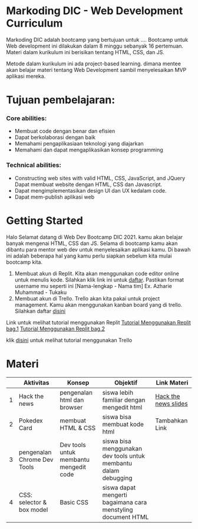 
# Markoding DIC - Web Development Curriculum

Markoding DIC adalah bootcamp yang bertujuan untuk ....
Bootcamp untuk Web development ini dilakukan dalam 8 minggu sebanyak 16 pertemuan.
Materi dalam kurikulum ini berisikan tentang HTML, CSS, dan JS.

Metode dalam kurikulum ini ada project-based learning. dimana mentee akan belajar materi tentang Web Development sambil menyelesaikan MVP aplikasi mereka.


# Tujuan pembelajaran:
### Core abilities:
  - Membuat code dengan benar dan efisien
  - Dapat berkolaborasi dengan baik
  - Memahami pengaplikasiaan teknologi yang diajarkan
  - Memahami dan dapat mengaplikasikan konsep programming
### Technical abilities:
  - Constructing web sites with valid HTML, CSS, JavaScript, and JQuery Dapat membuat website dengan HTML, CSS dan Javascript.
  - Dapat mengimplementasikan design UI dan UX kedalam code.
  - Dapat mem-publish aplikasi web


# Getting Started
Halo Selamat datang di Web Dev Bootcamp DIC 2021.
kamu akan belajar banyak mengenai HTML, CSS dan JS. Selama di bootcamp kamu akan dibantu para mentor web dev untuk menyelesaikan aplikasi kamu.
Di bawah ini adalah beberapa  hal yang kamu perlu siapkan sebelum kita mulai bootcamp kita.


1. Membuat akun di Replit. Kita akan menggunakan code editor online untuk menulis kode. Silahkan klik link ini untuk [daftar](https://replit.com/signup?from=landing). Pastikan format username mu 
seperti ini  [Nama-lengkap - Nama tim] Ex. Azharie Muhammad - Tukaku
2. Membuat akun di Trello. Trello akan kita pakai untuk project management. Kamu akan menggunakan kanban board yang di trello. Silahkan daftar [disini](https://trello.com/en/signup)


Link untuk melihat tutorial menggunakan Replit 
[Tutorial Menggunakan Replit bag.1](https://www.loom.com/share/7d217e191b1e456da8a12a34eb048c16)
[Tutorial Menggunakan Replit bag.2](https://www.loom.com/share/57c5d1a5992c4d2ea80f7942cceec97f)

klik [disini](https://www.loom.com/share/5aa4b086f2864894b9262ca01030f087?sharedAppSource=personal_library) untuk melihat tutorial menggunakan Trello 

# Materi
|  | Aktivitas | Konsep | Objektif | Link Materi |
|--|--------|--------|-------|-------|
|1|Hack the news| pengenalan html dan browser| siswa lebih familiar dengan mengedit html | [Hack the news slides](https://docs.google.com/presentation/d/1dHBap7KbbWhGFojIQKiAfdqGdTjiBV4bkdK-M-Xh4zI/edit?usp=sharing)
|2|Pokedex Card|membuat HTML & CSS|siswa bisa membuat kode html|Tambahkan Link|
|3|pengenalan Chrome Dev Tools|Dev tools untuk membantu mengedit code| siswa bisa menggunakan dev tools untuk membantu dalam debugging| |
|4|CSS: selector & box model| Basic CSS| siswa dapat mengerti bagaimana cara menstyling document HTML||



